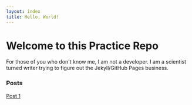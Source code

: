 ```yaml
---
layout: index
title: Hello, World!
---
```

# Welcome to this Practice Repo

For those of you who don't know me, I am not a developer. I am a scientist turned writer trying to figure out the Jekyll/GitHub Pages business. 

### Posts

 [Post 1](https://github.com/LHeffner/lheff/blob/gh-pages/_posts/2013-04-04-secondpost.md)
